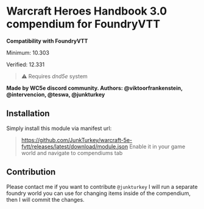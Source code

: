 # Warcraft Heroes Handbook 3.0 compendium for FoundryVTT

**Compatibility with FoundryVTT**

Minimum: 10.303

Verified: 12.331
> ⚠️ Requires *dnd5e* system

**Made by WC5e discord community. Authors: @viktoorfrankenstein, @intervencion, @teswa, @junkturkey**

## Installation

Simply install this module via manifest url:
> https://github.com/JunkTurkey/warcraft-5e-fvtt/releases/latest/download/module.json
Enable it in your game world and navigate to compendiums tab

## Contribution

Please contact me if you want to contribute `@junkturkey`
I will run a separate foundry world you can use for changing items inside of the compendium, then I will commit the changes.
